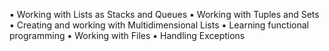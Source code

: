 ▪ Working with Lists as Stacks and Queues
▪ Working with Tuples and Sets
▪ Creating and working with Multidimensional Lists
▪ Learning functional programming
▪ Working with Files
▪ Handling Exceptions
  
